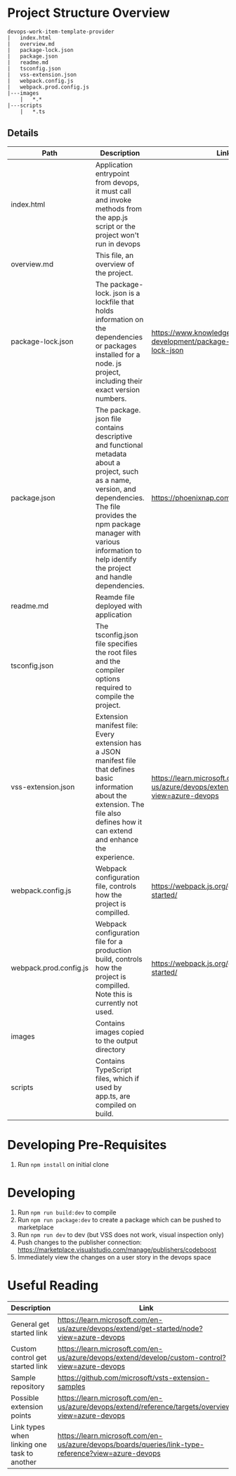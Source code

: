 # Project Structure Overview
```
devops-work-item-template-provider
|   index.html 
|   overview.md
|   package-lock.json
|   package.json
|   readme.md
|   tsconfig.json
|   vss-extension.json
|   webpack.config.js
|   webpack.prod.config.js
|---images
    |   *.*
|---scripts
    |   *.ts
```

## Details
|Path|Description|Link|
|-|-|-|
|index.html|Application entrypoint from devops, it must call and invoke methods from the app.js script or the project won't run in devops||
|overview.md|This file, an overview of the project.||
|package-lock.json|The package-lock. json is a lockfile that holds information on the dependencies or packages installed for a node. js project, including their exact version numbers.|https://www.knowledgehut.com/blog/web-development/package-json-vs-package-lock-json|
|package.json|The package. json file contains descriptive and functional metadata about a project, such as a name, version, and dependencies. The file provides the npm package manager with various information to help identify the project and handle dependencies.|https://phoenixnap.com/kb/package-json|
|readme.md|Reamde file deployed with application||
|tsconfig.json|The tsconfig.json file specifies the root files and the compiler options required to compile the project.||
|vss-extension.json|Extension manifest file: Every extension has a JSON manifest file that defines basic information about the extension. The file also defines how it can extend and enhance the experience.|https://learn.microsoft.com/en-us/azure/devops/extend/develop/manifest?view=azure-devops|
|webpack.config.js|Webpack configuration file, controls how the project is compilled.|https://webpack.js.org/guides/getting-started/|
|webpack.prod.config.js|Webpack configuration file for a production build, controls how the project is compilled. Note this is currently not used.|https://webpack.js.org/guides/getting-started/|
|images|Contains images copied to the output directory||
|scripts|Contains TypeScript files, which if used by app.ts, are compiled on build.||

# Developing Pre-Requisites
1. Run `npm install` on initial clone 

# Developing
1. Run `npm run build:dev` to compile
2. Run `npm run package:dev` to create a package which can be pushed to marketplace
3. Run `npm run dev` to dev (but VSS does not work, visual inspection only)
4. Push changes to the publisher connection: https://marketplace.visualstudio.com/manage/publishers/codeboost
5. Immediately view the changes on a user story in the devops space

# Useful Reading
|Description|Link|
|-|-|
|General get started link|https://learn.microsoft.com/en-us/azure/devops/extend/get-started/node?view=azure-devops|
|Custom control get started link|https://learn.microsoft.com/en-us/azure/devops/extend/develop/custom-control?view=azure-devops|
|Sample repository|https://github.com/microsoft/vsts-extension-samples|
|Possible extension points|https://learn.microsoft.com/en-us/azure/devops/extend/reference/targets/overview?view=azure-devops|
|Link types when linking one task to another|https://learn.microsoft.com/en-us/azure/devops/boards/queries/link-type-reference?view=azure-devops|